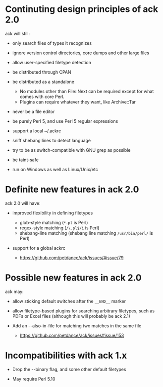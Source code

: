 # Continuting design principles of ack 2.0

ack will still:

* only search files of types it recognizes

* ignore version control directories, core dumps and other large files

* allow user-specified filetype detection

* be distributed through CPAN

* be distributed as a standalone
    * No modules other than File::Next can be required except for what comes with core Perl.
    * Plugins can require whatever they want, like Archive::Tar

* never be a file editor

* be purely Perl 5, and use Perl 5 regular expressions

* support a local ~/.ackrc

* sniff shebang lines to detect language

* try to be as switch-compatible with GNU grep as possible

* be taint-safe

* run on Windows as well as Linux/Unix/etc


# Definite new features in ack 2.0

ack 2.0 will have:

* improved flexibility in defining filetypes
    * glob-style matching (`*.pl` is Perl)
    * regex-style matching (`/\.pl$/i` is Perl)
    * shebang-line matching (shebang line matching `/usr/bin/perl/` is Perl)

* support for a global ackrc
    * https://github.com/petdance/ack/issues/#issue/79


# Possible new features in ack 2.0

ack may:

* allow sticking default switches after the `__END__` marker

* allow filetype-based plugins for searching arbitrary filetypes,
such as PDFs or Excel files (although this will probably be ack
2.1)

* Add an --also-in-file for matching two matches in the same file
    * https://github.com/petdance/ack/issues#issue/153


# Incompatibilities with ack 1.x

* Drop the --binary flag, and some other default filetypes

* May require Perl 5.10
